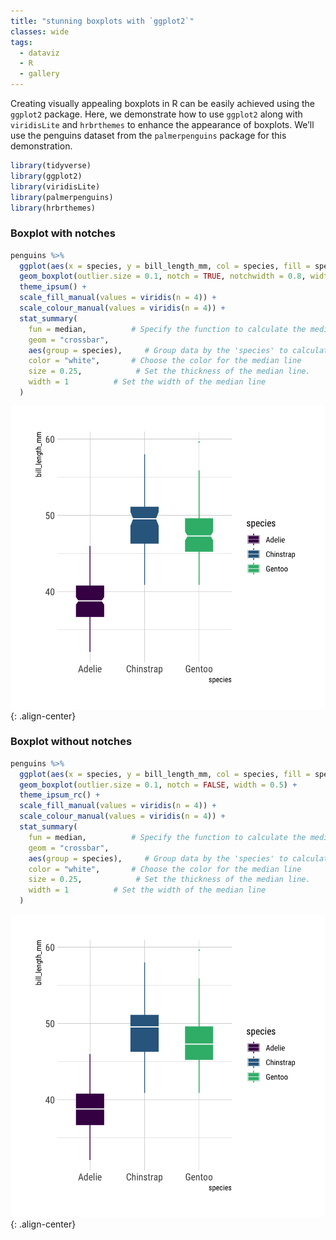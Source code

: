 ```yaml
---
title: "stunning boxplots with `ggplot2`"
classes: wide
tags:
  - dataviz
  - R
  - gallery
---
```


Creating visually appealing boxplots in R can be easily achieved using the `ggplot2` package. Here, we demonstrate how to use `ggplot2` along with `viridisLite` and `hrbrthemes` to enhance the appearance of boxplots. We’ll use the penguins dataset from the `palmerpenguins` package for this demonstration.

```r
library(tidyverse)
library(ggplot2)
library(viridisLite)
library(palmerpenguins)
library(hrbrthemes)
```

### Boxplot with notches
```r
penguins %>% 
  ggplot(aes(x = species, y = bill_length_mm, col = species, fill = species)) +
  geom_boxplot(outlier.size = 0.1, notch = TRUE, notchwidth = 0.8, width = 0.5) +
  theme_ipsum() +
  scale_fill_manual(values = viridis(n = 4)) +
  scale_colour_manual(values = viridis(n = 4)) +
  stat_summary(
    fun = median,          # Specify the function to calculate the median
    geom = "crossbar",        
    aes(group = species),     # Group data by the 'species' to calculate medians separately
    color = "white",       # Choose the color for the median line
    size = 0.25,            # Set the thickness of the median line.
    width = 1          # Set the width of the median line
  )
```
![penguins_boxplot2](/assets/images_post/20240610_penguins_boxplot2.png){: .align-center}

### Boxplot without notches
```r
penguins %>% 
  ggplot(aes(x = species, y = bill_length_mm, col = species, fill = species)) +
  geom_boxplot(outlier.size = 0.1, notch = FALSE, width = 0.5) +
  theme_ipsum_rc() +
  scale_fill_manual(values = viridis(n = 4)) +
  scale_colour_manual(values = viridis(n = 4)) +
  stat_summary(
    fun = median,          # Specify the function to calculate the median
    geom = "crossbar",        
    aes(group = species),     # Group data by the 'species' to calculate medians separately
    color = "white",       # Choose the color for the median line
    size = 0.25,            # Set the thickness of the median line.
    width = 1          # Set the width of the median line
  )
```
![penguins_boxplot1](/assets/images_post/20240610_penguins_boxplot1.png){: .align-center}

